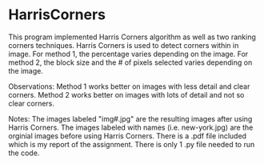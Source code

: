 # HarrisCorners

This program implemented Harris Corners algorithm as well as two ranking corners techniques. Harris Corners is used to detect corners within in image. For method 1, the percentage varies depending on the image. For method 2, the block size and the # of pixels selected varies depending on the image.

Observations: 
Method 1 works better on images with less detail and clear corners. 
Method 2 works better on images with lots of detail and not so clear corners.

Notes: 
The images labeled "img#.jpg" are the resulting images after using Harris Corners. 
The images labeled with names (i.e. new-york.jpg) are the orginial images before using Harris Corners. 
There is a .pdf file included which is my report of the assignment. 
There is only 1 .py file needed to run the code.
